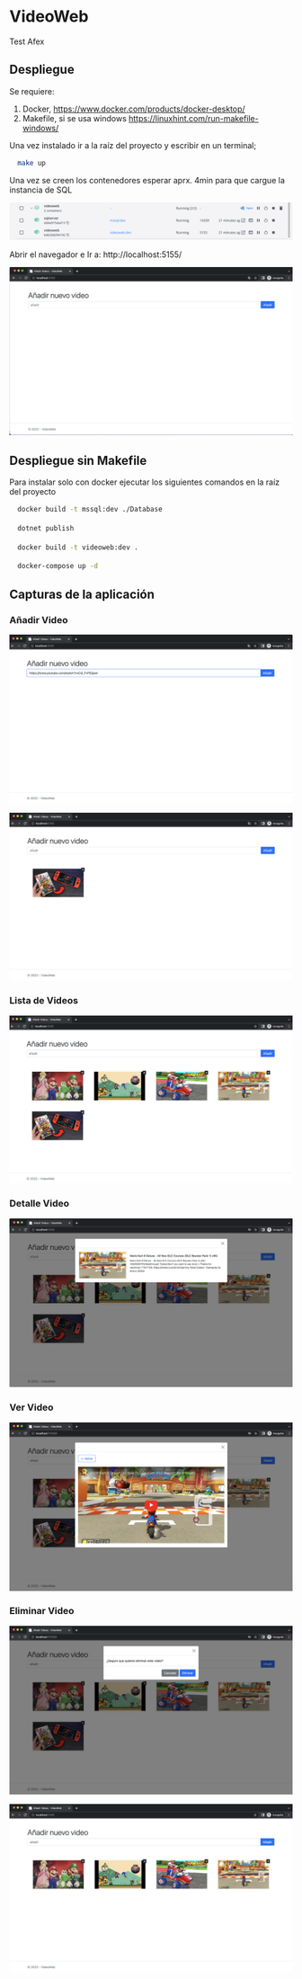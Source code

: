 # VideoWeb
Test Afex

## Despliegue
Se requiere:
1. Docker, https://www.docker.com/products/docker-desktop/
2. Makefile, si se usa windows https://linuxhint.com/run-makefile-windows/

Una vez instalado ir a la raíz del proyecto y escribir en un terminal;

```sh
  make up

```

Una vez se creen los contenedores esperar aprx. 4min para que cargue la instancia de SQL

![alt text](https://github.com/juanmaabanto/VideoWeb/blob/main/Docs/Images/contenedores.png)

Abrir el navegador e Ir a: http://localhost:5155/

![alt text](https://github.com/juanmaabanto/VideoWeb/blob/main/Docs/Images/web-init.png)

## Despliegue sin Makefile
Para instalar solo con docker ejecutar los siguientes comandos en la raíz del proyecto

```sh
  docker build -t mssql:dev ./Database
  
  dotnet publish
  
  docker build -t videoweb:dev .
  
  docker-compose up -d
```

## Capturas de la aplicación


### Añadir Video

![alt text](https://github.com/juanmaabanto/VideoWeb/blob/main/Docs/Images/add-1.png)

![alt text](https://github.com/juanmaabanto/VideoWeb/blob/main/Docs/Images/add-2.png)


### Lista de Videos

![alt text](https://github.com/juanmaabanto/VideoWeb/blob/main/Docs/Images/list-1.png)


### Detalle Video

![alt text](https://github.com/juanmaabanto/VideoWeb/blob/main/Docs/Images/detail-1.png)


### Ver Video

![alt text](https://github.com/juanmaabanto/VideoWeb/blob/main/Docs/Images/detail-2.png)

### Eliminar Video

![alt text](https://github.com/juanmaabanto/VideoWeb/blob/main/Docs/Images/delete-1.png)

![alt text](https://github.com/juanmaabanto/VideoWeb/blob/main/Docs/Images/list-2.png)

